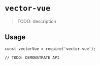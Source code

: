 # `vector-vue`

> TODO: description

## Usage

```
const vectorVue = require('vector-vue');

// TODO: DEMONSTRATE API
```
